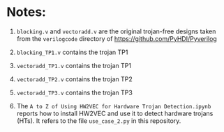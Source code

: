 # Notes:

1. `blocking.v` and `vectoradd.v` are the original trojan-free designs taken from the `verilogcode` directory of https://github.com/PyHDI/Pyverilog

2. `blocking_TP1.v` contains the trojan TP1

3. `vectoradd_TP1.v` contains the trojan TP1

3. `vectoradd_TP2.v` contains the trojan TP2

4. `vectoradd_TP3.v` contains the trojan TP3

5. The `A to Z of Using HW2VEC for Hardware Trojan Detection.ipynb` reports how to install HW2VEC and use it to detect hardware trojans (HTs). It refers to the file `use_case_2.py` in this repository.
